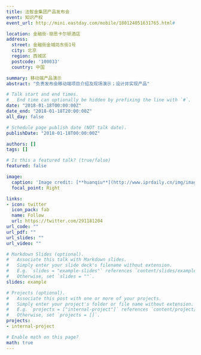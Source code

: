 ```yaml
---
title: 法智金集团产品发布会
event: 知识产权
event_url: http://mini.eastday.com/mobile/180124051631765.html#

location: 金融街·丽思卡尔顿酒店
address:
  street: 金融街金城坊东街1号
  city: 北京
  region: 西城区
  postcode: '100033'
  country: 中国

summary: 移动端产品演示
abstract: "负责发布会移动端项目介绍及现场演示；设计并实现产品"

# Talk start and end times.
#   End time can optionally be hidden by prefixing the line with `#`.
date: "2018-01-18T00:00:00Z"
date_end: "2018-01-18T20:00:00Z"
all_day: false

# Schedule page publish date (NOT talk date).
publishDate: "2018-01-18T00:00:00Z"

authors: []
tags: []

# Is this a featured talk? (true/false)
featured: false

image:
  caption: 'Image credit: [**huanqiu**](http://www.iprdaily.cn/img/images/201801/1516669518632838.jpg)'
  focal_point: Right

links:
- icon: twitter
  icon_pack: fab
  name: Follow
  url: https://twitter.com/291181204
url_code: ""
url_pdf: ""
url_slides: ""
url_video: ""

# Markdown Slides (optional).
#   Associate this talk with Markdown slides.
#   Simply enter your slide deck's filename without extension.
#   E.g. `slides = "example-slides"` references `content/slides/example-slides.md`.
#   Otherwise, set `slides = ""`.
slides: example

# Projects (optional).
#   Associate this post with one or more of your projects.
#   Simply enter your project's folder or file name without extension.
#   E.g. `projects = ["internal-project"]` references `content/project/deep-learning/index.md`.
#   Otherwise, set `projects = []`.
projects:
- internal-project

# Enable math on this page?
math: true
---
```


<!-- {{% alert note %}}
Click on the **Slides** button above to view the built-in slides feature.
{{% /alert %}}

Slides can be added in a few ways:

- **Create** slides using Academic's [*Slides*](https://sourcethemes.com/academic/docs/managing-content/#create-slides) feature and link using `slides` parameter in the front matter of the talk file
- **Upload** an existing slide deck to `static/` and link using `url_slides` parameter in the front matter of the talk file
- **Embed** your slides (e.g. Google Slides) or presentation video on this page using [shortcodes](https://sourcethemes.com/academic/docs/writing-markdown-latex/).

Further talk details can easily be added to this page using *Markdown* and $\rm \LaTeX$ math code. -->
